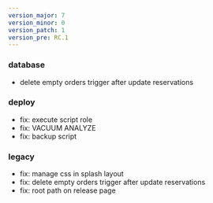 ```yaml
---
version_major: 7
version_minor: 0
version_patch: 1
version_pre: RC.1
---
```


### database

- delete empty orders trigger after update reservations

### deploy
     
- fix: execute script role
- fix: VACUUM ANALYZE
- fix: backup script

### legacy
     
- fix: manage css in splash layout
- fix: delete empty orders trigger after update reservations
- fix: root path on release page
